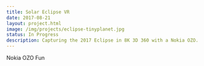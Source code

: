 ```yaml
---
title: Solar Eclipse VR
date: 2017-08-21
layout: project.html
image: /img/projects/eclipse-tinyplanet.jpg
status: In Progress
description: Capturing the 2017 Eclipse in 8K 3D 360 with a Nokia OZO.
---
```



Nokia OZO
Fun
